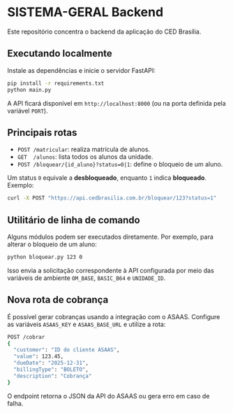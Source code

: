 # SISTEMA-GERAL Backend

Este repositório concentra o backend da aplicação do CED Brasília.

## Executando localmente

Instale as dependências e inicie o servidor FastAPI:

```bash
pip install -r requirements.txt
python main.py
```

A API ficará disponível em `http://localhost:8000` (ou na porta definida pela variável `PORT`).

## Principais rotas

- `POST /matricular`: realiza matrícula de alunos.
- `GET  /alunos`: lista todos os alunos da unidade.
- `POST /bloquear/{id_aluno}?status=0|1`: define o bloqueio de um aluno.

Um status `0` equivale a **desbloqueado**, enquanto `1` indica **bloqueado**. Exemplo:

```bash
curl -X POST "https://api.cedbrasilia.com.br/bloquear/123?status=1"
```

## Utilitário de linha de comando

Alguns módulos podem ser executados diretamente. Por exemplo, para alterar o bloqueio de um aluno:

```bash
python bloquear.py 123 0
```

Isso envia a solicitação correspondente à API configurada por meio das variáveis de ambiente `OM_BASE`, `BASIC_B64` e `UNIDADE_ID`.

## Nova rota de cobrança

É possível gerar cobranças usando a integração com o ASAAS. Configure as variáveis `ASAAS_KEY` e `ASAAS_BASE_URL` e utilize a rota:

```bash
POST /cobrar
{
  "customer": "ID do cliente ASAAS",
  "value": 123.45,
  "dueDate": "2025-12-31",
  "billingType": "BOLETO",
  "description": "Cobrança"
}
```

O endpoint retorna o JSON da API do ASAAS ou gera erro em caso de falha.

